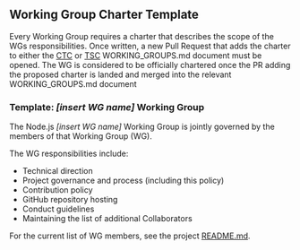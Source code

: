 ## Working Group Charter Template

Every Working Group requires a charter that describes the scope of
the WGs responsibilities. Once written, a new Pull Request that adds
the charter to either the [CTC][] or [TSC][] WORKING_GROUPS.md document
must be opened. The WG is considered to be officially chartered once the
PR adding the proposed charter is landed and merged into the relevant
WORKING_GROUPS.md document

### Template: *[insert WG name]* Working Group

The Node.js *[insert WG name]* Working Group is jointly governed by the members
of that Working Group (WG).

The WG responsibilities include:

* Technical direction
* Project governance and process (including this policy)
* Contribution policy
* GitHub repository hosting
* Conduct guidelines
* Maintaining the list of additional Collaborators

For the current list of WG members, see the project [README.md][].

[CTC]: https://github.com/nodejs/node/blob/master/WORKING_GROUPS.md
[TSC]: https://github.com/nodejs/TSC/blob/master/WORKING_GROUPS.md
[README.md]: ./README.md#current-project-team-members
